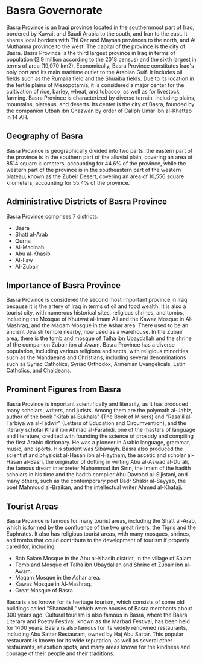 # Basra Governorate

Basra Province is an Iraqi province located in the southernmost part of Iraq, bordered by Kuwait and Saudi Arabia to the south, and Iran to the east. It shares local borders with Thi Qar and Maysan provinces to the north, and Al Muthanna province to the west. The capital of the province is the city of Basra. Basra Province is the third largest province in Iraq in terms of population (2.9 million according to the 2018 census) and the sixth largest in terms of area (19,070 km2). Economically, Basra Province constitutes Iraq's only port and its main maritime outlet to the Arabian Gulf. It includes oil fields such as the Rumaila field and the Shuaiba fields. Due to its location in the fertile plains of Mesopotamia, it is considered a major center for the cultivation of rice, barley, wheat, and tobacco, as well as for livestock farming. Basra Province is characterized by diverse terrain, including plains, mountains, plateaus, and deserts. Its center is the city of Basra, founded by the companion Utbah ibn Ghazwan by order of Caliph Umar ibn al-Khattab in 14 AH.

## Geography of Basra

Basra Province is geographically divided into two parts: the eastern part of the province is in the southern part of the alluvial plain, covering an area of 8514 square kilometers, accounting for 44.6% of the province, while the western part of the province is in the southeastern part of the western plateau, known as the Zubeir Desert, covering an area of 10,556 square kilometers, accounting for 55.4% of the province.

## Administrative Districts of Basra Province

Basra Province comprises 7 districts:

- Basra
- Shatt al-Arab
- Qurna
- Al-Madinah
- Abu al-Khasib
- Al-Faw
- Al-Zubair

## Importance of Basra Province

Basra Province is considered the second most important province in Iraq because it is the artery of Iraq in terms of oil and food wealth. It is also a tourist city, with numerous historical sites, religious shrines, and tombs, including the Mosque of Khutwat al-Imam Ali and the Kawaz Mosque in Al-Mashraq, and the Maqam Mosque in the Ashar area. There used to be an ancient Jewish temple nearby, now used as a warehouse. In the Zubair area, there is the tomb and mosque of Talha ibn Ubaydallah and the shrine of the companion Zubair ibn al-Awam. Basra Province has a diverse population, including various religions and sects, with religious minorities such as the Mandaeans and Christians, including several denominations such as Syriac Catholics, Syriac Orthodox, Armenian Evangelicals, Latin Catholics, and Chaldeans.

## Prominent Figures from Basra

Basra Province is important scientifically and literarily, as it has produced many scholars, writers, and jurists. Among them are the polymath al-Jahiz, author of the book "Kitab al-Bukhala" (The Book of Misers) and "Rasa'il al-Tarbiya wa al-Tadwir" (Letters of Education and Circumvention), and the literary scholar Khalil ibn Ahmad al-Farahidi, one of the masters of language and literature, credited with founding the science of prosody and compiling the first Arabic dictionary. He was a pioneer in Arabic language, grammar, music, and sports. His student was Sibawayh. Basra also produced the scientist and physicist al-Hasan ibn al-Haytham, the ascetic and scholar al-Hasan al-Basri, the originator of dotting in writing Abu al-Aswad al-Du'ali, the famous dream interpreter Muhammad ibn Sirin, the Imam of the hadith scholars in his time and the hadith compiler Abu Dawood al-Sijistani, and many others, such as the contemporary poet Badr Shakir al-Sayyab, the poet Mahmoud al-Braikan, and the intellectual writer Ahmed al-Khafaji.

## Tourist Areas

Basra Province is famous for many tourist areas, including the Shatt al-Arab, which is formed by the confluence of the two great rivers, the Tigris and the Euphrates. It also has religious tourist areas, with many mosques, shrines, and tombs that could contribute to the development of tourism if properly cared for, including:

- Bab Salam Mosque in the Abu al-Khasib district, in the village of Salam.
- Tomb and Mosque of Talha ibn Ubaydallah and Shrine of Zubair ibn al-Awam.
- Maqam Mosque in the Ashar area.
- Kawaz Mosque in Al-Mashraq.
- Great Mosque of Basra.

Basra is also known for its heritage tourism, which consists of some old buildings called "Shanashil," which were houses of Basra merchants about 300 years ago. Cultural tourism is also famous in Basra, where the Basra Literary and Poetry Festival, known as the Marbad Festival, has been held for 1400 years. Basra is also famous for its widely renowned restaurants, including Abu Sattar Restaurant, owned by Haj Abu Sattar. This popular restaurant is known for its wide reputation, as well as several other restaurants, relaxation spots, and many areas known for the kindness and courage of their people and their traditions.
